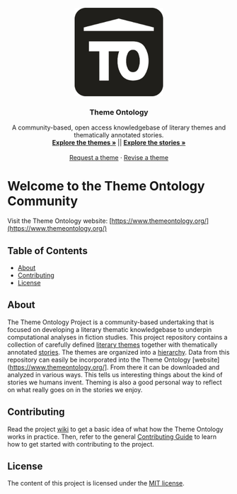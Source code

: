 <p align="center">
  <a href="https://www.themeontology.org/">
    <img src="https://github.com/theme-ontology/tstp/blob/master/projects/favicon2021/avatar-384x384.png?raw=true" alt="LTO avatar" width="200" height="200">
  </a>
</p>

<h3 align="center">Theme Ontology</h3>

<p align="center">
  A community-based, open access knowledgebase of literary themes and thematically annotated stories.
  <br>
  <a href="https://themeontology.org/themes"><strong>Explore the themes »</strong></a>
  ||
  <a href="https://themeontology.org/stories"><strong>Explore the stories »</strong></a>
  <br>
  <br>
  <a href="https://github.com/theme-ontology/theming/issues/new?template=request-a-new-theme.md">Request a theme</a>
  ·
  <a href="https://github.com/theme-ontology/theming/issues/new?template=propose-to-revise-an-existing-theme.md">Revise a theme</a>
</p>

# Welcome to the Theme Ontology Community

Visit the Theme Ontology website: [https://www.themeontology.org/](https://www.themeontology.org/)

## Table of Contents

- [About](#about)
- [Contributing](#contributing)
- [License](#license)

## About

The Theme Ontology Project is a community-based undertaking that is focused on developing a literary thematic knowledgebase to underpin computational analyses in fiction studies.
This project repository contains a collection of carefully defined [literary themes](https://github.com/theme-ontology/theming/wiki/What-is-a-Literary-Theme%3F) together with thematically annotated [stories](https://github.com/theme-ontology/theming/wiki/What-is-a-Story%3F).
The themes are organized into a [hierarchy](https://github.com/theme-ontology/theming/wiki/What-is-Literary-Theme-Ontology%3F).
Data from this repository can easily be incorporated into the Theme Ontology [website](https://www.themeontology.org/].
From there it can be downloaded and analyzed in various ways.
This tells us interesting things about the kind of stories we humans invent.
Theming is also a good personal way to reflect on what really goes on in the stories we enjoy.

## Contributing

Read the project [wiki](https://github.com/theme-ontology/theming/wiki) to get a basic idea of what how the Theme Ontology works in practice.
Then, refer to the general [Contributing Guide](CONTRIBUTING.md) to learn how to get started with contributing to the project.

## License

The content of this project is licensed under the [MIT license](LICENSE.md).


